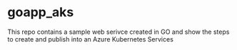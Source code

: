 # goapp_aks
This repo contains a sample web serivce created in GO and show the steps to create and publish into an Azure Kubernetes Services
